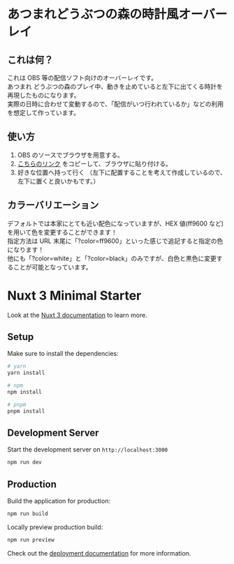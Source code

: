 # あつまれどうぶつの森の時計風オーバーレイ

## これは何？

これは OBS 等の配信ソフト向けのオーバーレイです。  
あつまれ どうぶつの森のプレイ中、動きを止めていると左下に出てくる時計を再現したものになります。  
実際の日時に合わせて変動するので、「配信がいつ行われているか」などの利用を想定して作っています。

## 使い方

1. OBS のソースでブラウザを用意する。
2. [こちらのリンク](https://ririo08.github.io/Atsumori-clock-Overlay/clock) をコピーして、ブラウザに貼り付ける。
3. 好きな位置へ持って行く
   （左下に配置することを考えて作成しているので、左下に置くと良いかもです。）

## カラーバリエーション

デフォルトでは本家にとても近い配色になっていますが、HEX 値(ff9600 など)を用いて色を変更することができます！  
指定方法は URL 末尾に「?color=ff9600」といった感じで追記すると指定の色になります！  
他にも「?color=white」と「?color=black」のみですが、白色と黒色に変更することが可能となっています。

# Nuxt 3 Minimal Starter

Look at the [Nuxt 3 documentation](https://nuxt.com/docs/getting-started/introduction) to learn more.

## Setup

Make sure to install the dependencies:

```bash
# yarn
yarn install

# npm
npm install

# pnpm
pnpm install
```

## Development Server

Start the development server on `http://localhost:3000`

```bash
npm run dev
```

## Production

Build the application for production:

```bash
npm run build
```

Locally preview production build:

```bash
npm run preview
```

Check out the [deployment documentation](https://nuxt.com/docs/getting-started/deployment) for more information.
